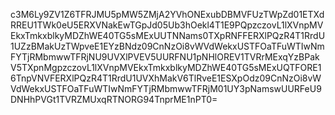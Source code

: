 c3M6Ly9ZV1Z6TFRJMU5pMW5ZMjA2YVhONExubDBMVFUzTWpZd01ETXdRREU1TWk0eU5ERXVNakEwTGpJd05Ub3hOekl4T1E9PQpzczovL1lXVnpMVEkxTmkxblkyMDZhWE40TG5sMExUUTNNams0TXpRNFFERXlPQzR4T1RrdU1UZzBMakUzTWpveE1EYzBNdz09CnNzOi8vWVdWekxUSTFOaTFuWTIwNmFYTjRMbmwwTFRjNU9UVXlPVEV5UURFNU1pNHlOREV1TVRrMExqYzBPakV5TXpnMgpzczovL1lXVnpMVEkxTmkxblkyMDZhWE40TG5sMExUQTFORE16TnpVNVFERXlPQzR4T1RrdU1UVXhMakV6TlRveE1ESXpOdz09CnNzOi8vWVdWekxUSTFOaTFuWTIwNmFYTjRMbmwwTFRjM01UY3pNamswUURFeU9DNHhPVGt1TVRZMUxqRTNORG94TnprME1nPT0=